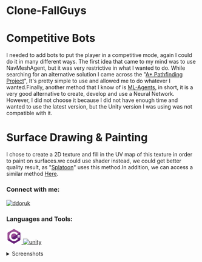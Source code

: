 # Clone-FallGuys

# Competitive Bots
I needed to add bots to put the player in a competitive mode, again I could do it in many different ways. The first idea that came to my mind was to use NavMeshAgent, but it was very restrictive in what I wanted to do. While searching for an alternative solution I came across the "[A* Pathfinding Project](https://arongranberg.com/astar/)", It's pretty simple to use and allowed me to do whatever I wanted.Finally, another method that I know of is [ML-Agents](https://github.com/Unity-Technologies/ml-agents), in short, it is a very good alternative to create, develop and use a Neural Network. However, I did not choose it because I did not have enough time and wanted to use the latest version, but the Unity version I was using was not compatible with it.

# Surface Drawing & Painting
I chose to create a 2D texture and fill in the UV map of this texture in order to paint on surfaces.we could use shader instead, we could get better quality result, as "[Splatoon](https://splatoon.nintendo.com/)" uses this method.In addition, we can access a similar method [Here](https://shahriyarshahrabi.medium.com/mesh-texture-painting-in-unity-using-shaders-8eb7fc31221c).

<h3 align="left">Connect with me:</h3>
<p align="left">
<a href="https://linkedin.com/in/ddoruk" target="blank"><img align="center" src="https://raw.githubusercontent.com/rahuldkjain/github-profile-readme-generator/master/src/images/icons/Social/linked-in-alt.svg" alt="ddoruk" height="30" width="40" /></a>
</p>

<h3 align="left">Languages and Tools:</h3>
<p align="left"> <a href="https://www.w3schools.com/cs/" target="_blank" rel="noreferrer"> <img src="https://raw.githubusercontent.com/devicons/devicon/master/icons/csharp/csharp-original.svg" alt="csharp" width="40" height="40"/> </a> <a href="https://unity.com/" target="_blank" rel="noreferrer"> <img src="https://www.vectorlogo.zone/logos/unity3d/unity3d-icon.svg" alt="unity" width="40" height="40"/> </a> </p>

<details>
<summary>Screenshots</summary>
<img src="https://raw.githubusercontent.com/katayayuci/Clone-FallGuys/main/Screenshots/Screenshot_1.png?token=GHSAT0AAAAAABRXZ4JJ6KR6MQUUDPCG7XICYQQ7AHQ" width="200" height="400" />
<img src="https://raw.githubusercontent.com/katayayuci/Clone-FallGuys/main/Screenshots/Screenshot_3.png?token=GHSAT0AAAAAABRXZ4JJYZVM36M3BHDRJOQQYQQ7BCQ" width="200" height="400" />
<img src="https://raw.githubusercontent.com/katayayuci/Clone-FallGuys/main/Screenshots/Screenshot_4.png?token=GHSAT0AAAAAABRXZ4JJGWXASYLOAOC3IZP4YQQ7BHQ" width="200" height="400" />
</details>
